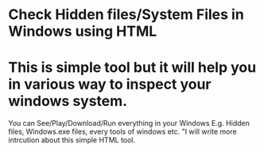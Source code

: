 # Check Hidden files/System Files in Windows using HTML
# This is simple tool but it will help you in various way to inspect your windows system.
You can See/Play/Download/Run everything in your Windows E.g. Hidden files, Windows.exe files, every tools of windows etc. "I will write more intrcution about this simple HTML tool.
